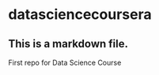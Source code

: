 datasciencecoursera
===================
## This is a markdown file.
First repo for Data Science Course
